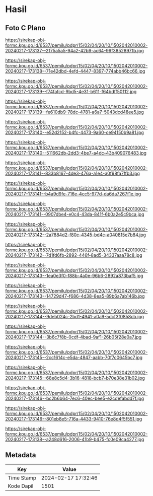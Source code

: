 # Hasil

## Foto C Plano

https://sirekap-obj-formc.kpu.go.id/6537/pemilu/pdpr/15/02/04/20/10/1502042010002-20240217-173137--2175a5a5-94a2-42b9-ac64-99f38528971b.jpg

https://sirekap-obj-formc.kpu.go.id/6537/pemilu/pdpr/15/02/04/20/10/1502042010002-20240217-173138--71e42dbd-4efd-4447-8397-774abb46bc66.jpg

https://sirekap-obj-formc.kpu.go.id/6537/pemilu/pdpr/15/02/04/20/10/1502042010002-20240217-173139--f74fafcd-9bd5-4e31-b611-f64bdff50112.jpg

https://sirekap-obj-formc.kpu.go.id/6537/pemilu/pdpr/15/02/04/20/10/1502042010002-20240217-173139--fe610db9-78dc-4781-a6a7-5043dcd48ee5.jpg

https://sirekap-obj-formc.kpu.go.id/6537/pemilu/pdpr/15/02/04/20/10/1502042010002-20240217-173140--e52d2152-b4fc-4473-9a60-ce94150b9a81.jpg

https://sirekap-obj-formc.kpu.go.id/6537/pemilu/pdpr/15/02/04/20/10/1502042010002-20240217-173140--511662db-2dd3-4be7-a4dc-43b409076483.jpg

https://sirekap-obj-formc.kpu.go.id/6537/pemilu/pdpr/15/02/04/20/10/1502042010002-20240217-173141--833b8167-4de3-476a-a1e4-a0f98fa7ffb3.jpg

https://sirekap-obj-formc.kpu.go.id/6537/pemilu/pdpr/15/02/04/20/10/1502042010002-20240217-173141--b4a9d9fe-716e-4cc5-977d-da6da7267f1e.jpg

https://sirekap-obj-formc.kpu.go.id/6537/pemilu/pdpr/15/02/04/20/10/1502042010002-20240217-173141--0907dbe4-e0c4-43da-841f-6b0a2e5c9bca.jpg

https://sirekap-obj-formc.kpu.go.id/6537/pemilu/pdpr/15/02/04/20/10/1502042010002-20240217-173142--2a7884d2-f80c-4345-bd4c-a040815e7b84.jpg

https://sirekap-obj-formc.kpu.go.id/6537/pemilu/pdpr/15/02/04/20/10/1502042010002-20240217-173142--7d1fd6fb-2892-446f-8ad5-34337aaa78c8.jpg

https://sirekap-obj-formc.kpu.go.id/6537/pemilu/pdpr/15/02/04/20/10/1502042010002-20240217-173143--1ea0e3f0-f88b-4a0e-96b6-2892a873baf5.jpg

https://sirekap-obj-formc.kpu.go.id/6537/pemilu/pdpr/15/02/04/20/10/1502042010002-20240217-173143--14729d47-f686-4d38-8ea5-89b6a7ab146b.jpg

https://sirekap-obj-formc.kpu.go.id/6537/pemilu/pdpr/15/02/04/20/10/1502042010002-20240217-173144--9deb024c-2bd1-4941-a0a9-5dcf3f0858cb.jpg

https://sirekap-obj-formc.kpu.go.id/6537/pemilu/pdpr/15/02/04/20/10/1502042010002-20240217-173144--3b6c7f8b-0cdf-4bad-9af1-26b05f28e0a7.jpg

https://sirekap-obj-formc.kpu.go.id/6537/pemilu/pdpr/15/02/04/20/10/1502042010002-20240217-173145--2cc1614c-e5da-4847-aabb-70f7c0645bc7.jpg

https://sirekap-obj-formc.kpu.go.id/6537/pemilu/pdpr/15/02/04/20/10/1502042010002-20240217-173145--68e8c5d4-3b16-4818-bcb7-b70e38e31b02.jpg

https://sirekap-obj-formc.kpu.go.id/6537/pemilu/pdpr/15/02/04/20/10/1502042010002-20240217-173146--bc2b6b64-7ec6-40ec-bee5-e2cdefabdd7f.jpg

https://sirekap-obj-formc.kpu.go.id/6537/pemilu/pdpr/15/02/04/20/10/1502042010002-20240217-173146--801eb8e5-716a-4433-9410-76e8d4f5f551.jpg

https://sirekap-obj-formc.kpu.go.id/6537/pemilu/pdpr/15/02/04/20/10/1502042010002-20240217-173138--a248d616-2006-41b9-b475-fc0e09ca4277.jpg


## Metadata

| Key        | Value               |
| ---------- | ------------------- |
| Time Stamp | 2024-02-17 17:32:46 |
| Kode Dapil | 1501                |



